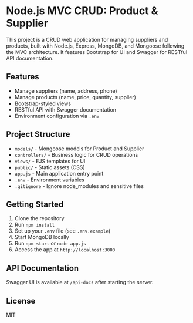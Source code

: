 # Node.js MVC CRUD: Product & Supplier

This project is a CRUD web application for managing suppliers and products, built with Node.js, Express, MongoDB, and Mongoose following the MVC architecture. It features Bootstrap for UI and Swagger for RESTful API documentation.

## Features
- Manage suppliers (name, address, phone)
- Manage products (name, price, quantity, supplier)
- Bootstrap-styled views
- RESTful API with Swagger documentation
- Environment configuration via `.env`

## Project Structure
- `models/` - Mongoose models for Product and Supplier
- `controllers/` - Business logic for CRUD operations
- `views/` - EJS templates for UI
- `public/` - Static assets (CSS)
- `app.js` - Main application entry point
- `.env` - Environment variables
- `.gitignore` - Ignore node_modules and sensitive files

## Getting Started
1. Clone the repository
2. Run `npm install`
3. Set up your `.env` file (see `.env.example`)
4. Start MongoDB locally
5. Run `npm start` or `node app.js`
6. Access the app at `http://localhost:3000`

## API Documentation
Swagger UI is available at `/api-docs` after starting the server.

## License
MIT
